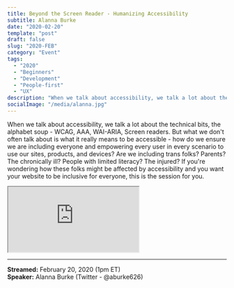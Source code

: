 ```yaml
---
title: Beyond the Screen Reader - Humanizing Accessibility
subtitle: Alanna Burke
date: "2020-02-20"
template: "post"
draft: false
slug: "2020-FEB"
category: "Event"
tags:
  - "2020"
  - "Beginners"
  - "Development"
  - "People-first"
  - "UX"
description: "When we talk about accessibility, we talk a lot about the technical bits, the alphabet soup - WCAG, AAA, WAI-ARIA, Screen readers. But what we don't often talk about is what it really means to be accessible - how do we ensure we are including everyone and empowering every user in every scenario to use our sites, products, and devices? Are we including trans folks? Parents? The chronically ill? People with limited literacy? The injured? If you're wondering how these folks might be affected by accessibility and you want your website to be inclusive for everyone, this is the session for you."
socialImage: "/media/alanna.jpg"
---
```

When we talk about accessibility, we talk a lot about the technical bits, the alphabet soup - WCAG, AAA, WAI-ARIA, Screen readers. But what we don't often talk about is what it really means to be accessible - how do we ensure we are including everyone and empowering every user in every scenario to use our sites, products, and devices? Are we including trans folks? Parents? The chronically ill? People with limited literacy? The injured? If you're wondering how these folks might be affected by accessibility and you want your website to be inclusive for everyone, this is the session for you.

<iframe title="Beyond the Screen Reader - Humanizing Accessibility by Alanna Burke" src="https://www.youtube.com/embed/Z8RPO13N214" allow="accelerometer; autoplay; encrypted-media; gyroscope; picture-in-picture" allowfullscreen></iframe>

-----
<b>Streamed:</b> February 20, 2020 (1pm ET)<br>
<b>Speaker:</b> Alanna Burke (Twitter - @aburke626)<br>